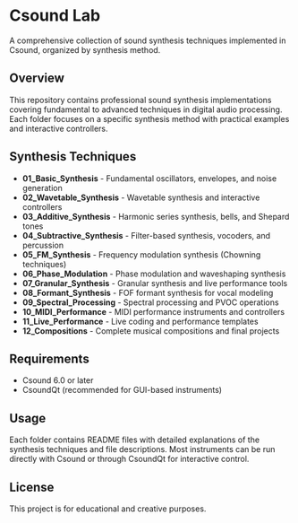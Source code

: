 # Csound Lab

A comprehensive collection of sound synthesis techniques implemented in Csound, organized by synthesis method.

## Overview

This repository contains professional sound synthesis implementations covering fundamental to advanced techniques in digital audio processing. Each folder focuses on a specific synthesis method with practical examples and interactive controllers.

## Synthesis Techniques

- **01_Basic_Synthesis** - Fundamental oscillators, envelopes, and noise generation
- **02_Wavetable_Synthesis** - Wavetable synthesis and interactive controllers
- **03_Additive_Synthesis** - Harmonic series synthesis, bells, and Shepard tones
- **04_Subtractive_Synthesis** - Filter-based synthesis, vocoders, and percussion
- **05_FM_Synthesis** - Frequency modulation synthesis (Chowning techniques)
- **06_Phase_Modulation** - Phase modulation and waveshaping synthesis
- **07_Granular_Synthesis** - Granular synthesis and live performance tools
- **08_Formant_Synthesis** - FOF formant synthesis for vocal modeling
- **09_Spectral_Processing** - Spectral processing and PVOC operations
- **10_MIDI_Performance** - MIDI performance instruments and controllers
- **11_Live_Performance** - Live coding and performance templates
- **12_Compositions** - Complete musical compositions and final projects

## Requirements

- Csound 6.0 or later
- CsoundQt (recommended for GUI-based instruments)

## Usage

Each folder contains README files with detailed explanations of the synthesis techniques and file descriptions. Most instruments can be run directly with Csound or through CsoundQt for interactive control.

## License

This project is for educational and creative purposes.